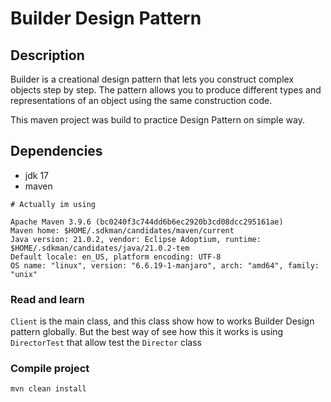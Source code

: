 # Builder Design Pattern

## Description

Builder is a creational design pattern that lets you construct complex objects step by step.
The pattern allows you to produce different types and representations of an object using the
same construction code.

This maven project was build to practice Design Pattern on simple way.

## Dependencies

- jdk 17
- maven

```shell
# Actually im using

Apache Maven 3.9.6 (bc0240f3c744dd6b6ec2920b3cd08dcc295161ae)
Maven home: $HOME/.sdkman/candidates/maven/current
Java version: 21.0.2, vendor: Eclipse Adoptium, runtime: $HOME/.sdkman/candidates/java/21.0.2-tem
Default locale: en_US, platform encoding: UTF-8
OS name: "linux", version: "6.6.19-1-manjaro", arch: "amd64", family: "unix"

```

### Read and learn

`Client` is the main class, and this class show how to works Builder Design pattern globally.
But the best way of see how this it works is using `DirectorTest` that allow test the `Director` class

### Compile project

```shell
mvn clean install
```
